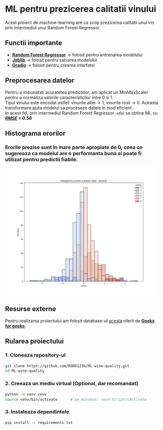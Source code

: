 # ML pentru prezicerea calitatii vinului

Acest proiect de machine-learning are ca scop prezicerea calitatii unui vin prin intermediul unui Random Forest Regressor.

## Functii importante

- **[Random Forest Regressor](https://en.wikipedia.org/wiki/Random_forest)** -> folosit pentru antrenarea modelului
- **[Joblib](https://joblib.readthedocs.io/en/stable/)** -> folosit pentru salvarea modelului
- **[Gradio](https://www.gradio.app/)** -> folosit pentru crearea interfatei

## Preprocesarea datelor

Pentru a imbunatati acuratetea predictiilor, am aplicat un MinMaxScaler pentru a normaliza valorile caracteristicilor intre 0 si 1. <br>
Tipul vinului este encodat astfel: vinurile albe → 1, vinurile rosii → 0. Aceasta transformare ajuta modelul sa proceseze datele in mod eficient. <br>
In acest fel, prin intermediul Random Forest Regressor -ului se obtine ML cu ***[RMSE](https://en.wikipedia.org/wiki/Root_mean_square_deviation) = 0.56***

## Histograma erorilor

### Erorile prezise sunt in mare parte apropiate de 0, ceea ce sugereaza ca modelul are o performanta buna si poate fi utilizat pentru predictii fiabile.
![Histograma erorilor](./Histograma%20erorilor.png)

## Resurse externe

Pentru realizarea proiectului am folosit database-ul [acesta](https://media.geeksforgeeks.org/wp-content/uploads/20240910131455/winequalityN.csv) oferit de **[Geeks for geeks](https://www.geeksforgeeks.org/)**.

## Rularea proiectului
### 1. Cloneaza repository-ul
```bash
git clone https://github.com/RORO123b/ML-wine-quality.git
cd ML-wine-quality
```

### 2. Creeaza un mediu virtual (Optional, dar recomandat)
```bash
python -m venv venv
source venv/bin/activate      # pe Windows: venv\Scripts\activate
```

### 3. Instaleaza dependintele
```bash
pip install -r requirements.txt
```